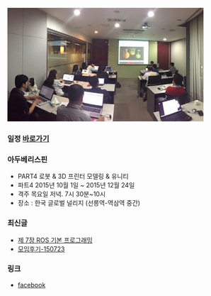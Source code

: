 ![대문01](/doc/img/part4/d01_gate.jpg)

### 일정 [바로가기](https://docs.google.com/spreadsheets/d/1KzZcM6x-u9a60eu-T2RIOFEoYBGiwte8L49Thxjllxo/edit#gid=1412315552)

### 아두베리스핀
- PART4 로봇 & 3D 프린터 모델링 & 유니티
- 파트4 2015년 10월 1일 ~ 2015년 12월 24일
- 격주 목요일 저녁. 7시 30분~10시
- 장소 : 한국 글로벌 널리지 (선릉역-역삼역 중간)

### 최신글
- [제 7장 ROS 기본 프로그래밍](doc/part3/d05.md)
- [모임후기-150723](doc/after.md)

### 링크
- [facebook ](https://www.facebook.com/groups/arduberryspin/)


